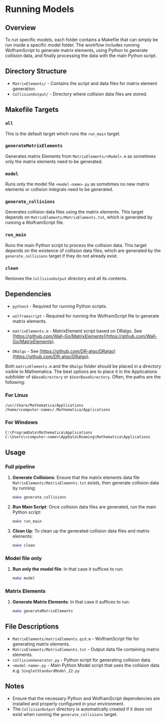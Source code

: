 # Running Models 

## Overview

To run specific models, each folder contains a
Makefile that can simply be run inside a specific model folder.
The workflow includes running WolframScript to generate matrix elements, using Python to generate collision data, and finally processing the data with the main Python script.

## Directory Structure

- `MatrixElements/` - Contains the script and data files for matrix element generation.
- `CollisionOutput/` - Directory where collision data files are stored.


## Makefile Targets

### `all`

This is the default target which runs the `run_main` target.

### `generateMatrixElements`
Generates matrix Elements from
`MatrixElements/<Model>.m`
as sometimes only the matrix elements need to be generated.

### `model`
Runs only the model file
`<model-name>.py`
as sometimes no new matrix elements or collision integrals need to be generated.

### `generate_collisions`

Generates collision data files using the matrix elements. This target depends on `MatrixElements/MatrixElements.txt`, which is generated by running a WolframScript file.

### `run_main`

Runs the main Python script to process the collision data. This target depends on the existence of collision data files, which are generated by the `generate_collisions` target if they do not already exist.

### `clean`

Removes the `CollisionOutput` directory and all its contents.

## Dependencies

- `python3` - Required for running Python scripts.
- `wolframscript` - Required for running the WolframScript file to generate matrix elements.


- `matrixElements.m` -
    MatrixElement script based on DRalgo.
    See [https://github.com/Wall-Go/MatrixElements](https://github.com/Wall-Go/MatrixElements). 
- `DRalgo` - See [https://github.com/DR-algo/DRalgo](https://github.com/DR-algo/DRalgo).

Both `matrixElements.m` and the `DRalgo` folder should be placed in a directory visible to Mathematica. The best options are to place it in the Applications subfolder of
`$BaseDirectory` or `$UserBaseDirectory`.
Often, the paths are the following:

### For Linux

    /usr/share/Mathematica/Applications
    /home/<computer-name>/.Mathematica/Applications

### For Windows

    C:\ProgramData\Mathematica\Applications
    C:\Users\<computer-name>\AppData\Roaming\Mathematica\Applications

## Usage

### Full pipeline
1. **Generate Collisions**:
    Ensure that the matrix elements data file `MatrixElements/MatrixElements.txt` exists, then generate collision data by running:
   ```sh
   make generate_collisions
   ```

2. **Run Main Script**:
    Once collision data files are generated, run the main Python script:
   ```sh
   make run_main
   ```

4. **Clean Up**:
    To clean up the generated collision data files and matrix elements:
   ```sh
   make clean
   ```

### Model file only
1. **Run only the model file**:
    In that case it suffices to run:
   ```sh
   make model
   ```

### Matrix Elements
1. **Generate Matrix Elements**:
    In that case it suffices to run:
   ```sh
   make generateMatrixElements
   ```

## File Descriptions

- `MatrixElements/matrixElements.qcd.m` - WolframScript file for generating matrix elements.
- `MatrixElements/MatrixElements.txt` - Output data file containing matrix elements.
- `collisionGenerator.py` - Python script for generating collision data.
- `<model-name>.py` - Main Python Model script that uses the collision data e.g. `SingletStandardModel_Z2.py`

## Notes

- Ensure that the necessary Python and WolframScript dependencies are installed and properly configured in your environment.
- The `CollisionOutput` directory is automatically created if it does not exist when running the `generate_collisions` target.